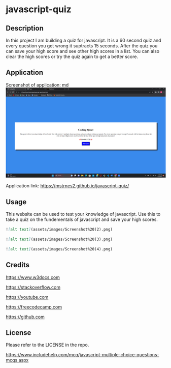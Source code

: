 # javascript-quiz

## Description

In this project I am building a quiz for javascript. It is a 60 second quiz and every question you get wrong it suptracts 15 seconds. After the quiz you can save your high score and see other high scores in a list. You can also clear the high scores or try the quiz again to get a better score.

## Application

Screenshot of application:
md
![alt text](assets/images/Screenshot%20(13).png)


Application link: https://mstrnes2.github.io/javascript-quiz/

## Usage

This website can be used to test your knowledge of javascript. Use this to take a quiz on the fundementals of javascript and save your high scores.


```md
![alt text](assets/images/Screenshot%20(2).png)
```
```md
![alt text](assets/images/Screenshot%20(3).png)
```
```md
![alt text](assets/images/Screenshot%20(4).png)
```

## Credits

https://www.w3docs.com

https://stackoverflow.com

https://youtube.com

https://freecodecamp.com

https://github.com

## License

Please refer to the LICENSE in the repo.

https://www.includehelp.com/mcq/javascript-multiple-choice-questions-mcqs.aspx